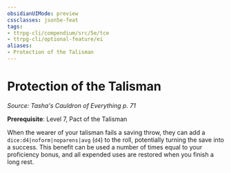 ```yaml
---
obsidianUIMode: preview
cssclasses: json5e-feat
tags:
- ttrpg-cli/compendium/src/5e/tce
- ttrpg-cli/optional-feature/ei
aliases:
- Protection of the Talisman
---
```

# Protection of the Talisman
*Source: Tasha's Cauldron of Everything p. 71*  

**Prerequisite**: Level 7, Pact of the Talisman

When the wearer of your talisman fails a saving throw, they can add a `dice:d4|noform|noparens|avg` (`d4`) to the roll, potentially turning the save into a success. This benefit can be used a number of times equal to your proficiency bonus, and all expended uses are restored when you finish a long rest.